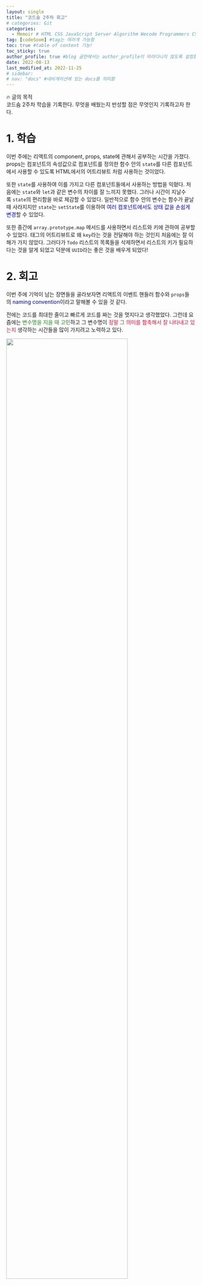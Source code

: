 ```yaml
---
layout: single
title: "코드숨 2주차 회고"
# categories: Git
categories:
  - Memoir # HTML CSS JavaScript Server Algorithm Wecode Programmers CS vsCode
tag: [codeSoom] #tag는 여러개 가능함
toc: true #table of content 기능!
toc_sticky: true
author_profile: true #blog 글안에서는 author_profile이 따라다니지 않도록 설정함
date: 2022-08-13
last_modified_at: 2022-11-25
# sidebar:
# nav: "docs" #네비게이션에 있는 docs를 의미함
---
```

<style>
.red {
  color: crimson;
}

.blue {
  color: mediumblue;
}

.green {
  color: forestgreen;
}
</style>

🔥 글의 목적  
코드숨 2주차 학습을 기록한다. 무엇을 배웠는지 반성할 점은 무엇인지 기록하고자 한다.

# **1. 학습**

이번 주에는 리액트의 component, props, state에 관해서 공부하는 시간을 가졌다. props는 컴포넌트의 속성값으로 컴포넌트를 정의한 함수 안의 `state`를 다른 컴포넌트에서 사용할 수 있도록 HTML에서의 어트리뷰트 처럼 사용하는 것이었다.

또한 `state`를 사용하여 이를 가지고 다른 컴포넌트들에서 사용하는 방법을 익혔다. 처음에는 `state`와 `let`과 같은 변수의 차이를 잘 느끼지 못했다. 그러나 시간이 지날수록 `state`의 편리함을 바로 체감할 수 있었다. 일반적으로 함수 안의 변수는 함수가 끝날 때 사라지지만 `state`는 `setState`를 이용하여 <span class="blue">여러 컴포넌트에서도 상태 값을 손쉽게 변경</span>할 수 있었다.

또한 중간에 `array.prototype.map` 메서드를 사용하면서 리스트와 키에 관하여 공부할 수 있었다. 태그의 어트리뷰트로 왜 `key`라는 것을 전달해야 하는 것인지 처음에는 잘 이해가 가지 않았다. 그러다가 `Todo` 리스트의 목록들을 삭제하면서 리스트의 키가 필요하다는 것을 알게 되었고 덕분에 `UUID`라는 좋은 것을 배우게 되었다!

# **2. 회고**

이번 주에 기억이 남는 장면들을 골라보자면 리액트의 이벤트 핸들러 함수와 `props`들의 <span class="blue">naming convention</span>이라고 말해볼 수 있을 것 같다.

전에는 코드를 최대한 줄이고 빠르게 코드를 짜는 것을 멋지다고 생각했었다. 그런데 요즘에는 <span class="green">변수명을 지을 때 고민</span>하고 그 변수명이 <span class="red">정말 그 의미를 함축해서 잘 나타내고 있는지</span> 생각하는 시간들을 많이 가지려고 노력하고 있다.

<img src="https://user-images.githubusercontent.com/87808288/184496967-65cff25b-1132-47ca-888b-065eec87fe10.png" width="80%">

```jsx
<SomeComponent
  onNameChange={handleNameChange}
  onFormReset={handleFormReset}
/>
```

이렇게 convention을 만들어서 규칙성 있게, 그리고 한 눈에 이것이 어떤 이벤트를 가져올 함수인지 <span class="blue">명확하게 보이게 하는 것</span>은 <span class="green">코드를 짧게 줄이는 것보다 큰 의미들이 담겨있음을</span> 느낄 수 있는 시간이었다.

<!-- ⓵ ⓶ ⓷ ⓸ ⓹ ⓺ ⓻ ⓼ ⓽ ⓾ -->

<!-- ### 2. Link 넣기

```
유형 1: [gunhee's coding blog] : [gunhee's coding blog](https://gunhee-jeong.github.io/)
유형 2: (URL 자동연결) : <https://gunhee-jeong.github.io/>
유형 3: (동일 파일 내 '문단으로 이동') : [1. Header로 이동](###-1-header)

```

유형 1: (설명어를 입력) : [gunhee's coding blog](https://gunhee-jeong.github.io/)
유형 2: (URL 자동연결) : <https://gunhee-jeong.github.io/>
유형 3: (동일 파일 내 '문단으로 이동') : [1. Header로 이동](#1-header)
유형 3의 방법

1. 특수문자를 제거
2. 스페이스는 -로 바꾸고
3. 대문자는 소문자로!
   그래서 ### 1. Header -> #1-header

## Link: [google][https://www.google.com/]

### 3. 수평선

```

---

```

---

### 4. 라인 바꾸기

```

스페이스바를 2번 눌러주면 다음칸으로
이동할 수 있어요!

```

---

스페이스바를 2번 눌러주면
다음칸으로 이동할 수 있어요!

### 5. list 만들기

```

1. 1번
2. 2번
3. 3번

- 순서없는 list
  - 순서없는 list
    - 순서없는 list

```

1. 1번
2. 2번
3. 3번

- 순서없는 list
  - 순서없는 list
    - 순서없는 list

---

### 6. font 관련

```

**진하게** -> 볼드
_기울여서_ -> 이탤릭체
~~취소선~~ -> 취소선

<ul>밑줄넣기</ul> -> 밑줄
<span style="color:red">빨간 글씨</span> -> 글자색
이것이 `인라인` 입니다 -> 인라인 코드
```

**진하게** -> 볼드
_기울여서_ -> 이탤릭체
~~취소선~~ -> 취소선
<u>밑줄넣기</u> -> 밑줄
<span style="color:red">빨간 글씨</span>
이것이 `인라인` 입니다 -> 인라인 코드

---

### 7. 인용구문

```
> coding
>
> > JavaScript
> >
> > > 내가 프짱!
```

> coding
>
> > JavaScript
> >
> > > 내가 프짱!

---

### 8. 이미지 삽입

```
유형1: ('사이즈를 조절' -> HTML 태그 사용) : <img src="https://gunhee-jeong.github.io/assets/images/blogLogo.png" width="400" height="200">
유형2: (이미지 삽입 후 -> 링크 걸기)
[![이미지](https://gunhee-jeong.github.io/assets/images/blogLogo/blogLogo.png)](https://gunhee-jeong.github.io/)
```

유형1: ('사이즈를 조절' -> HTML 태그 사용) : <img src="https://gunhee-jeong.github.io/assets/images/blogLogo.png" width="400" height="200">
유형2: (이미지 삽입 후 -> 링크 걸기)
[![이미지](https://gunhee-jeong.github.io/assets/images/blogLogo.png)](https://gunhee-jeong.github.io/)

### 9. 표 만들기

```
||국어|영어|
| :--- | ---: | :--: |
|건희 | 100점 | 100점
|철수 | 100점 | 100점
```

|      |  국어 | 영어  |
| :--- | ----: | :---: |
| 건희 | 100점 | 100점 |
| 철수 | 100점 | 100점 |

> - header를 넣고 싶은 경우 ---을 사용하고 :을 이용하여 정렬에 사용함!

### 10. 토글 만들기

```
<details>
<summary>여기를 누르세요</summary>
<div markdown="1">
숨겨진 내용
</div>
</details>
```

<details>
<summary>여기를 누르세요</summary>
<div markdown="1">
숨겨진 내용
</div>
</details> -->
